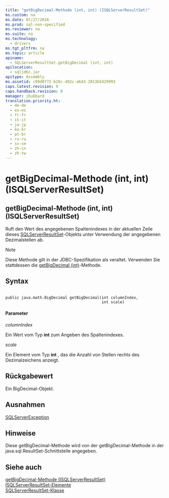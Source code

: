 ```yaml
---
title: "getBigDecimal-Methode (int, int) (ISQLServerResultSet)"
ms.custom: na
ms.date: 07/27/2016
ms.prod: sql-non-specified
ms.reviewer: na
ms.suite: na
ms.technology: 
  - drivers
ms.tgt_pltfrm: na
ms.topic: article
apiname: 
  - SQLServerResultSet.getBigDecimal (int, int)
apilocation: 
  - sqljdbc.jar
apitype: Assembly
ms.assetid: c99d0772-b26c-492c-a643-2813b5429993
caps.latest.revision: 9
caps.handback.revision: 8
manager: jhubbard
translation.priority.ht: 
  - de-de
  - es-es
  - fr-fr
  - it-it
  - ja-jp
  - ko-kr
  - pt-br
  - ru-ru
  - sv-se
  - zh-cn
  - zh-tw
---
```

# getBigDecimal-Methode (int, int) (ISQLServerResultSet)
    
## getBigDecimal\-Methode \(int, int\) \(ISQLServerResultSet\)  
 Ruft den Wert des angegebenen Spaltenindexes in der aktuellen Zeile dieses [SQLServerResultSet](../content/SQLServerResultSet-Class.md)\-Objekts unter Verwendung der angegebenen Dezimalstellen ab.  
  
> [!NOTE]  
>  Diese Methode gilt in der JDBC\-Spezifikation als veraltet. Verwenden Sie stattdessen die [getBigDecimal \(int\)](../content/getBigDecimal-Method--int---SQLServerResultSet-.md)\-Methode.  
  
## Syntax  
  
```  
  
public java.math.BigDecimal getBigDecimal(int columnIndex,  
                                          int scale)  
```  
  
#### Parameter  
 *columnIndex*  
  
 Ein Wert vom Typ **int** zum Angeben des Spaltenindexes.  
  
 *scale*  
  
 Ein Element vom Typ **int** , das die Anzahl von Stellen rechts des Dezimalzeichens anzeigt.  
  
## Rückgabewert  
 Ein BigDecimal\-Objekt.  
  
## Ausnahmen  
 [SQLServerException](../content/SQLServerException-Class.md)  
  
## Hinweise  
 Diese getBigDecimal\-Methode wird von der getBigDecimal\-Methode in der java.sql.ResultSet\-Schnittstelle angegeben.  
  
## Siehe auch  
 [getBigDecimal-Methode &#40;ISQLServerResultSet&#41;](../content/getBigDecimal-Method--SQLServerResultSet-.md)   
 [ISQLServerResultSet-Elemente](../content/SQLServerResultSet-Members.md)   
 [SQLServerResultSet-Klasse](../content/SQLServerResultSet-Class.md)  
  
  